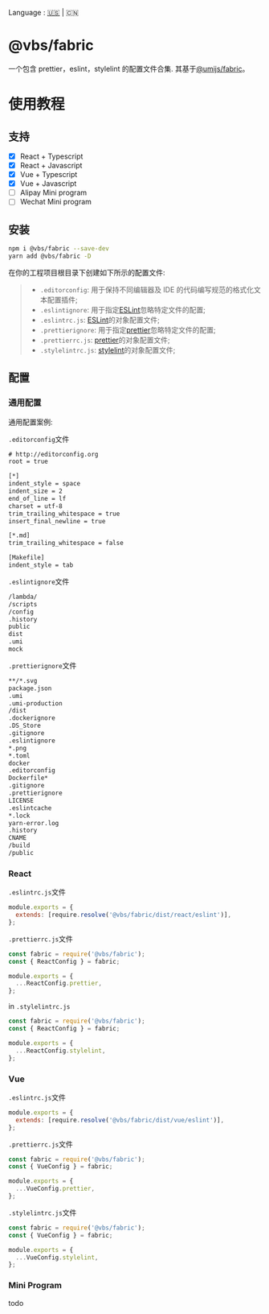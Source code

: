 <!-- @format -->

Language : [🇺🇸](./README.md) | 🇨🇳

# @vbs/fabric

一个包含 prettier，eslint，stylelint 的配置文件合集. 其基于[@umijs/fabric](https://github.com/umijs/fabric)。

# 使用教程

## 支持

- [x] React + Typescript
- [x] React + Javascript
- [x] Vue + Typescript
- [x] Vue + Javascript
- [ ] Alipay Mini program
- [ ] Wechat Mini program

## 安装

```bash
npm i @vbs/fabric --save-dev
yarn add @vbs/fabric -D
```

在你的工程项目根目录下创建如下所示的配置文件:

> - `.editorconfig`: 用于保持不同编辑器及 IDE 的代码编写规范的格式化文本配置插件;
> - `.eslintignore`: 用于指定[ESLint](https://eslint.org/)忽略特定文件的配置;
> - `.eslintrc.js`: [ESLint](https://eslint.org/)的对象配置文件;
> - `.prettierignore`: 用于指定[prettier](https://prettier.io/)忽略特定文件的配置;
> - `.prettierrc.js`: [prettier](https://prettier.io/)的对象配置文件;
> - `.stylelintrc.js`: [stylelint](https://stylelint.io/)的对象配置文件;

## 配置

### 通用配置

通用配置案例:

`.editorconfig`文件

```tex
# http://editorconfig.org
root = true

[*]
indent_style = space
indent_size = 2
end_of_line = lf
charset = utf-8
trim_trailing_whitespace = true
insert_final_newline = true

[*.md]
trim_trailing_whitespace = false

[Makefile]
indent_style = tab
```

`.eslintignore`文件

```tex
/lambda/
/scripts
/config
.history
public
dist
.umi
mock
```

`.prettierignore`文件

```tex
**/*.svg
package.json
.umi
.umi-production
/dist
.dockerignore
.DS_Store
.gitignore
.eslintignore
*.png
*.toml
docker
.editorconfig
Dockerfile*
.gitignore
.prettierignore
LICENSE
.eslintcache
*.lock
yarn-error.log
.history
CNAME
/build
/public
```

### React

`.eslintrc.js`文件

```javascript
module.exports = {
  extends: [require.resolve('@vbs/fabric/dist/react/eslint')],
};
```

`.prettierrc.js`文件

```javascript
const fabric = require('@vbs/fabric');
const { ReactConfig } = fabric;

module.exports = {
  ...ReactConfig.prettier,
};
```

in `.stylelintrc.js`

```javascript
const fabric = require('@vbs/fabric');
const { ReactConfig } = fabric;

module.exports = {
  ...ReactConfig.stylelint,
};
```

### Vue

`.eslintrc.js`文件

```javascript
module.exports = {
  extends: [require.resolve('@vbs/fabric/dist/vue/eslint')],
};
```

`.prettierrc.js`文件

```javascript
const fabric = require('@vbs/fabric');
const { VueConfig } = fabric;

module.exports = {
  ...VueConfig.prettier,
};
```

`.stylelintrc.js`文件

```javascript
const fabric = require('@vbs/fabric');
const { VueConfig } = fabric;

module.exports = {
  ...VueConfig.stylelint,
};
```

### Mini Program

todo
